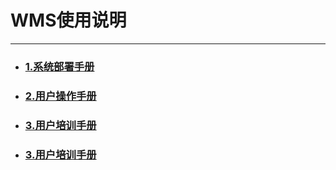# WMS使用说明

---

* ### [1.系统部署手册](/1xi-tong-bu-shu-shou-ce.md)
* ### [2.用户操作手册](/2xi-tong-cao-zuo-shou-ce.md)
* ### [3.用户培训手册](/3xi-tong-pei-xun-shou-ce.md)
* ### [3.用户培训手册]()








